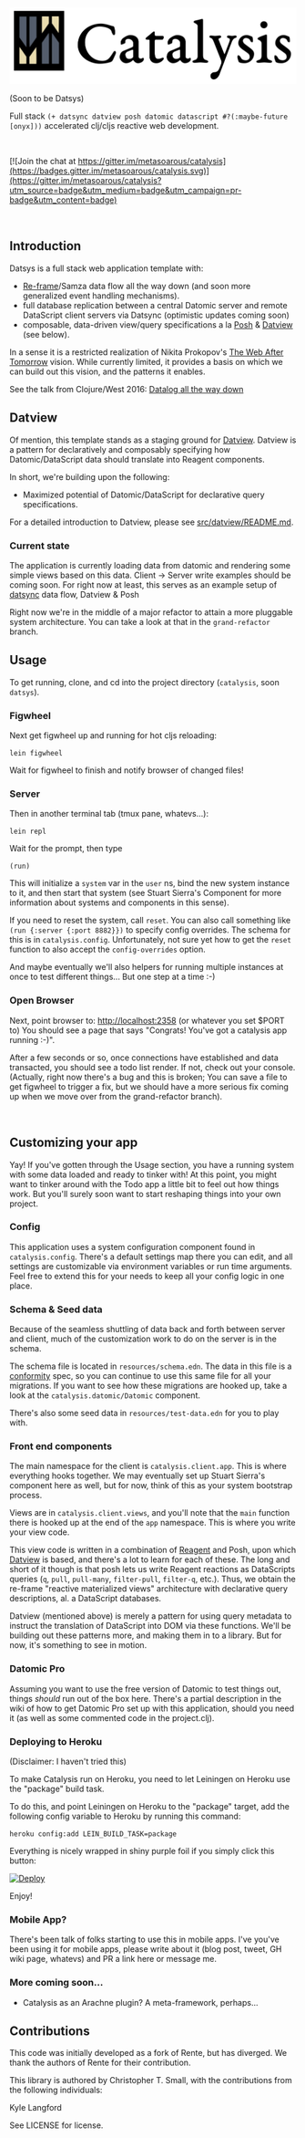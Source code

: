 
![Catalysis](catalysis.jpg)

(Soon to be Datsys)

Full stack `(+ datsync datview posh datomic datascript #?(:maybe-future [onyx]))` accelerated clj/cljs reactive web development.


<br/>

[![Join the chat at https://gitter.im/metasoarous/catalysis](https://badges.gitter.im/metasoarous/catalysis.svg)](https://gitter.im/metasoarous/catalysis?utm_source=badge&utm_medium=badge&utm_campaign=pr-badge&utm_content=badge)

<br/>


## Introduction

Datsys is a full stack web application template with:

* [Re-frame](https://github.com/Day8/re-frame)/Samza data flow all the way down (and soon more generalized event handling mechanisms).
* full database replication between a central Datomic server and remote DataScript client servers via Datsync (optimistic updates coming soon)
* composable, data-driven view/query specifications a la [Posh](https://github.com/mpdairy/posh) & [Datview](src/datview/README.md) (see below).

In a sense it is a restricted realization of Nikita Prokopov's [The Web After Tomorrow](http://tonsky.me/blog/the-web-after-tomorrow/) vision.
While currently limited, it provides a basis on which we can build out this vision, and the patterns it enables.

See the talk from Clojure/West 2016: [Datalog all the way down](https://www.youtube.com/watch?v=aI0zVzzoK_E)


## Datview

Of mention, this template stands as a staging ground for [Datview](src/datview/README.md).
Datview is a pattern for declaratively and composably specifying how Datomic/DataScript data should translate into Reagent components.

In short, we're building upon the following:

* Maximized potential of Datomic/DataScript for declarative query specifications.

For a detailed introduction to Datview, please see [src/datview/README.md](src/datview/README.md).


### Current state

The application is currently loading data from datomic and rendering some simple views based on this data.
Client -> Server write examples should be coming soon.
For right now at least, this serves as an example setup of [datsync](https://github.com/metasoarous/datsync) data flow, Datview & Posh

Right now we're in the middle of a major refactor to attain a more pluggable system architecture.
You can take a look at that in the `grand-refactor` branch.


## Usage

To get running, clone, and cd into the project directory (`catalysis`, soon `datsys`).


### Figwheel

Next get figwheel up and running for hot cljs reloading:

```
lein figwheel
```

Wait for figwheel to finish and notify browser of changed files!


### Server

Then in another terminal tab (tmux pane, whatevs...):

```
lein repl
```

Wait for the prompt, then type

```
(run)
```

This will initialize a `system` var in the `user` ns, bind the new system instance to it, and then start that system (see Stuart Sierra's Component for more information about systems and components in this sense).

If you need to reset the system, call `reset`.
You can also call something like `(run {:server {:port 8882}})` to specify config overrides.
The schema for this is in `catalysis.config`.
Unfortunately, not sure yet how to get the `reset` function to also accept the `config-overrides` option.

And maybe eventually we'll also helpers for running multiple instances at once to test different things...
But one step at a time :-)


### Open Browser

Next, point browser to:
<http://localhost:2358> (or whatever you set $PORT to)
You should see a page that says "Congrats! You've got a catalysis app running :-)".

After a few seconds or so, once connections have established and data transacted, you should see a todo list render.
If not, check out your console.
(Actually, right now there's a bug and this is broken; You can save a file to get figwheel to trigger a fix, but we should have a more serious fix coming up when we move over from the grand-refactor branch).

<br/>



## Customizing your app

Yay!
If you've gotten through the Usage section, you have a running system with some data loaded and ready to tinker with!
At this point, you might want to tinker around with the Todo app a little bit to feel out how things work.
But you'll surely soon want to start reshaping things into your own project.


### Config

This application uses a system configuration component found in `catalysis.config`.
There's a default settings map there you can edit, and all settings are customizable via environment variables or run time arguments.
Feel free to extend this for your needs to keep all your config logic in one place.


### Schema & Seed data

Because of the seamless shuttling of data back and forth between server and client, much of the customization work to do on the server is in the schema.

The schema file is located in `resources/schema.edn`.
The data in this file is a [conformity](https://github.com/rkneufeld/conformity) spec, so you can continue to use this same file for all your migrations.
If you want to see how these migrations are hooked up, take a look at the `catalysis.datomic/Datomic` component.

There's also some seed data in `resources/test-data.edn` for you to play with.


### Front end components

The main namespace for the client is `catalysis.client.app`.
This is where everything hooks together.
We may eventually set up Stuart Sierra's component here as well, but for now, think of this as your system bootstrap process.

Views are in `catalysis.client.views`, and you'll note that the `main` function there is hooked up at the end of the `app` namespace.
This is where you write your view code.

This view code is written in a combination of [Reagent](https://github.com/reagent-project/reagent) and Posh, upon which [Datview](src/datview/README.md) is based, and there's a lot to learn for each of these.
The long and short of it though is that posh lets us write Reagent reactions as DataScripts queries (`q`, `pull`, `pull-many`, `filter-pull`, `filter-q`, etc.).
Thus, we obtain the re-frame "reactive materialized views" architecture with declarative query descriptions, al. a DataScript databases.

Datview (mentioned above) is merely a pattern for using query metadata to instruct the translation of DataScript into DOM via these functions.
We'll be building out these patterns more, and making them in to a library.
But for now, it's something to see in motion.


### Datomic Pro

Assuming you want to use the free version of Datomic to test things out, things _should_ run out of the box here.
There's a partial description in the wiki of how to get Datomic Pro set up with this application, should you need it (as well as some commented code in the project.clj).


### Deploying to Heroku

(Disclaimer: I haven't tried this)

To make Catalysis run on Heroku, you need to let Leiningen on Heroku use the "package" build task.

To do this, and point Leiningen on Heroku to the "package" target, add the following config variable to Heroku by running this command:

```
heroku config:add LEIN_BUILD_TASK=package
```

Everything is nicely wrapped in shiny purple foil if you simply click this button:

[![Deploy](https://www.herokucdn.com/deploy/button.png)](https://heroku.com/deploy)

Enjoy!


### Mobile App?

There's been talk of folks starting to use this in mobile apps.
I've you've been using it for mobile apps, please write about it (blog post, tweet, GH wiki page, whatevs) and PR a link here or message me.


### More coming soon...

* Catalysis as an Arachne plugin? A meta-framework, perhaps...


## Contributions

This code was initially developed as a fork of Rente, but has diverged.
We thank the authors of Rente for their contribution.

This library is authored by Christopher T. Small, with the contributions from the following individuals:

Kyle Langford

See LICENSE for license.



